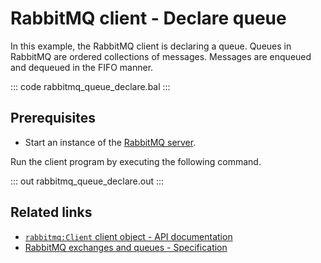 # RabbitMQ client - Declare queue

In this example, the RabbitMQ client is declaring a queue. Queues in RabbitMQ are ordered collections of messages. Messages are enqueued and dequeued in the FIFO manner.

::: code rabbitmq_queue_declare.bal :::

## Prerequisites
- Start an instance of the [RabbitMQ server](https://www.rabbitmq.com/download.html).

Run the client program by executing the following command.

::: out rabbitmq_queue_declare.out :::

## Related links
- [`rabbitmq:Client` client object - API documentation](https://lib.ballerina.io/ballerinax/rabbitmq/latest/clients/Client)
- [RabbitMQ exchanges and queues - Specification](https://github.com/ballerina-platform/module-ballerinax-rabbitmq/blob/master/docs/spec/spec.md#3-exchanges-and-queues)

